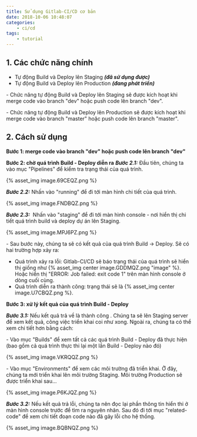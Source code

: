 ```yaml
---
title: Sử dụng Gitlab-CI/CD cơ bản
date: 2018-10-06 10:48:07
categories: 
    - ci/cd
tags: 
    - tutorial
---
```

## 1. Các chức năng chính
* Tự động Build và Deploy lên Staging ___(đã sử dụng được)___
* Tự động Build và Deploy lên Production ___(đang phát triển)___

\- Chức năng tự động Build và Deploy lên Staging sẽ được kích hoạt khi merge code vào
branch "dev" hoặc push code lên branch "dev".

\- Chức năng tự động Build và Deploy lên Production sẽ được kích hoạt khi merge code vào
branch "master" hoặc push code lên branch "master".


## 2. Cách sử dụng
**Bước 1: merge code vào branch "dev" hoặc push code lên branch "dev"**

**Bước 2: chờ quá trình Build - Deploy diễn ra**
___Bước 2.1:___ Đầu tiên, chúng ta vào mục "Pipelines" để kiểm tra trạng thái của quá trình. 

{% asset_img image.69CEQZ.png %}

___Bước 2.2:___ Nhấn vào "running" để đi tới màn hình chi tiết của quá trình.

{% asset_img image.FNDBQZ.png %}

___Bước 2.3:___ ​ Nhấn vào "staging" để đi tới màn hình console - nơi hiển thị chi tiết quá trình build và deploy dự án lên Staging.

{% asset_img image.MPJ6PZ.png %}



\- Sau bước này, chúng ta sẽ có kết quả của quá trình Build -> Deploy. Sẽ có hai trường hợp xảy ra:
* Quá trình xảy ra lỗi: Gitlab-CI/CD sẽ báo trạng thái của quá trình sẽ hiển thị giống như {% asset_img center image.GDDMQZ.png "image" %}. Hoặc hiển thị "ERROR: Job failed: exit code 1" trên màn hình console ở dòng cuối cùng. 
* Quá trình diễn ra thành công: trạng thái sẽ là {% asset_img center image.U7CBQZ.png %}.

**Bước 3: xử lý kết quả của quá trình Build - Deploy**

___Bước 3.1:___ N​ếu kết quả trả về là thành công . Chúng ta sẽ lên Staging server để xem
kết quả, công việc triển khai coi như xong. Ngoài ra, chúng ta có thể xem chi tiết hơn bằng
cách:

\- Vào mục "Builds" để xem tất cả các quá trình Build - Deploy đã thực hiện (bao gồm cả quá
trình thực thi lại một lần Build - Deploy nào đó)

{% asset_img image.VKRQQZ.png %}

\- Vào mục "Environments" để xem các môi trường đã triển khai. Ở đây, chúng ta mới triển
khai lên môi trường Staging. Môi trường Production sẽ được triển khai sau...

{% asset_img image.P6KJQZ.png %}

___Bước 3.2:___ Nếu kết quả trả lỗi, chúng ta nên đọc lại phần thông tin hiển thi ở màn hình console trước để tìm ra nguyên nhân. Sau đó đi tới mục "related-code" để xem chi tiết đoạn code nào đã gây lỗi cho hệ thống. 

{% asset_img image.BQBNQZ.png %}


